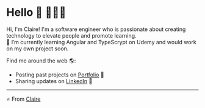 <!--
**jw20191n/jw20191n** is a ✨ _special_ ✨ repository because its `README.md` (this file) appears on your GitHub profile.

Here are some ideas to get you started:

- 🔭 I’m currently working on ...
- 🌱 I’m currently learning ...
- 👯 I’m looking to collaborate on ...
- 🤔 I’m looking for help with ...
- 💬 Ask me about ...
- 📫 How to reach me: ...
- 😄 Pronouns: ...
- ⚡ Fun fact: ...
-->


# Hello 👋   👩🏻‍💻

Hi, I'm Claire! I'm a software engineer who is passionate about creating technology to elevate people and promote learning.<br />
🌱 I’m currently learning Angular and TypeScrypt on Udemy and would work on my own project soon.

Find me around the web 🌎:
- Posting past projects on <a href="http://jiayiwang.co">Portfolio</a> :open_file_folder:
- Sharing updates on <a href="https://www.linkedin.com/in/claire-jiayi-wang/">LinkedIn</a> 💼

---
⭐️ From [Claire](https://github.com/jw20191n)
